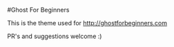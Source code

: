 #Ghost For Beginners

This is the theme used for http://ghostforbeginners.com

PR's and suggestions welcome :)